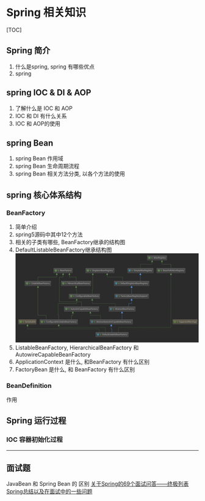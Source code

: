 # Spring 相关知识

[TOC]

## Spring 简介

   1. 什么是spring, spring 有哪些优点
   2. spring

## spring IOC & DI & AOP

1. 了解什么是 IOC 和 AOP
2. IOC 和 DI 有什么关系
3. IOC 和 AOP的使用

## spring Bean

1. spring Bean 作用域
2. spring Bean 生命周期流程
3. spring Bean 相关方法分类, 以各个方法的使用

## spring 核心体系结构

### BeanFactory

1. 简单介绍
2. spring5源码中其中12个方法
3. 相关的子类有哪些, BeanFactory继承的结构图
4. DefaultListableBeanFactory继承结构图
   ![DefaultListableBeanFactory](/assets/frame/spring/Spring5-DefaultListableBeanFactory实现继承结构图.png)
5. ListableBeanFactory, HierarchicalBeanFactory 和 AutowireCapableBeanFactory
6. ApplicationContext 是什么, 和BeanFactory 有什么区别
7. FactoryBean 是什么, 和 BeanFactory 有什么区别

### BeanDefinition

作用

## Spring 运行过程

### IOC 容器初始化过程

---

## 面试题

   JavaBean 和 Spring Bean 的 区别
   [关于Spring的69个面试问答——终极列表](http://www.importnew.com/11657.html)
   [Spring总结以及在面试中的一些问题](https://www.cnblogs.com/wang-meng/p/5701982.html)